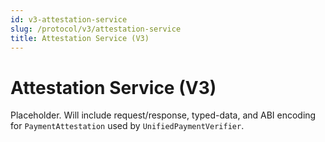 ```yaml
---
id: v3-attestation-service
slug: /protocol/v3/attestation-service
title: Attestation Service (V3)
---
```


# Attestation Service (V3)

Placeholder. Will include request/response, typed-data, and ABI encoding for `PaymentAttestation` used by `UnifiedPaymentVerifier`.
